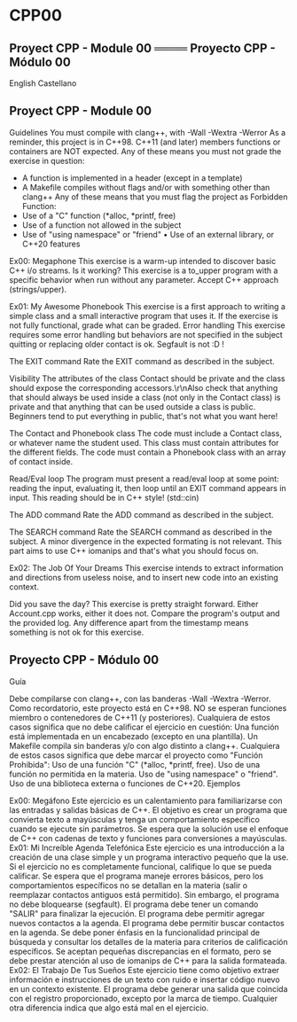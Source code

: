 # CPP00
## Proyect CPP - Module 00 ════ Proyecto CPP - Módulo 00
English   Castellano

## Proyect CPP - Module 00

Guidelines
You must compile with clang++, with -Wall -Wextra -Werror
As a reminder, this project is in C++98.
C++11 (and later) members functions or containers are NOT expected.
Any of these means you must not grade the exercise in question:
- A function is implemented in a header (except in a template)
- A Makefile compiles without flags and/or with something other than clang++
Any of these means that you must flag the project as Forbidden Function:
- Use of a "C" function (*alloc, *printf, free)
- Use of a function not allowed in the subject
- Use of "using namespace" or "friend"
• Use of an external library, or C++20 features

Ex00: Megaphone
This exercise is a warm-up intended to discover basic C++ i/o streams.
Is it working?
This exercise is a to_upper program with a specific behavior when run without any parameter.
Accept C++ approach (strings/upper).

Ex01: My Awesome Phonebook
This exercise is a first approach to writing a simple class and a small interactive program that uses it. If the exercise is
not fully functional, grade what can be graded.
Error handling
This exercise requires some error handling but behaviors are not specified in the subject quitting or replacing older
contact is ok. Segfault is not :D !

The EXIT command
Rate the EXIT command as described in the subject.

Visibility
The attributes of the class Contact should be private and the class
should expose the corresponding accessors.\r\nAlso check that anything that
should always be used inside a class (not only in the Contact class) is private
and that anything that can be used outside a class is public. Beginners tend
to put everything in public, that's not what you want here!

The Contact and Phonebook class
The code must include a Contact class, or whatever name the student
used.
This class must contain attributes for the different fields.
The code must contain a Phonebook class with an array of contact inside.

Read/Eval loop
The program must present a read/eval loop at some point: reading
the input, evaluating it, then loop until an EXIT command appears in input.
This reading should be in C++ style! (std::cin)

The ADD command
Rate the ADD command as described in the subject.

The SEARCH command
Rate the SEARCH command as described in the subject. A minor divergence in the expected formating is not relevant.
This part aims to use C++ iomanips and that's what you should focus on.

Ex02: The Job Of Your Dreams
This exercise intends to extract information and directions from useless noise, and to insert new code into an existing
context.

Did you save the day?
This exercise is pretty straight forward. Either Account.cpp works, either it does not. Compare the program's output and
the provided log. Any difference apart from the timestamp means something is not ok for this exercise.



## Proyecto CPP - Módulo 00

Guía

Debe compilarse con clang++, con las banderas -Wall -Wextra -Werror.
Como recordatorio, este proyecto está en C++98.
NO se esperan funciones miembro o contenedores de C++11 (y posteriores).
Cualquiera de estos casos significa que no debe calificar el ejercicio en cuestión:
Una función está implementada en un encabezado (excepto en una plantilla).
Un Makefile compila sin banderas y/o con algo distinto a clang++.
Cualquiera de estos casos significa que debe marcar el proyecto como "Función Prohibida":
Uso de una función "C" (*alloc, *printf, free).
Uso de una función no permitida en la materia.
Uso de "using namespace" o "friend".
Uso de una biblioteca externa o funciones de C++20.
Ejemplos

Ex00: Megáfono
Este ejercicio es un calentamiento para familiarizarse con las entradas y salidas básicas de C++.
El objetivo es crear un programa que convierta texto a mayúsculas y tenga un comportamiento específico cuando se ejecute sin parámetros.
Se espera que la solución use el enfoque de C++ con cadenas de texto y funciones para conversiones a mayúsculas.
Ex01: Mi Increíble Agenda Telefónica
Este ejercicio es una introducción a la creación de una clase simple y un programa interactivo pequeño que la use.
Si el ejercicio no es completamente funcional, califique lo que se pueda calificar.
Se espera que el programa maneje errores básicos, pero los comportamientos específicos no se detallan en la materia (salir o reemplazar contactos antiguos está permitido). Sin embargo, el programa no debe bloquearse (segfault).
El programa debe tener un comando "SALIR" para finalizar la ejecución.
El programa debe permitir agregar nuevos contactos a la agenda.
El programa debe permitir buscar contactos en la agenda. Se debe poner énfasis en la funcionalidad principal de búsqueda y consultar los detalles de la materia para criterios de calificación específicos. Se aceptan pequeñas discrepancias en el formato, pero se debe prestar atención al uso de iomanips de C++ para la salida formateada.
Ex02: El Trabajo De Tus Sueños
Este ejercicio tiene como objetivo extraer información e instrucciones de un texto con ruido e insertar código nuevo en un contexto existente.
El programa debe generar una salida que coincida con el registro proporcionado, excepto por la marca de tiempo. Cualquier otra diferencia indica que algo está mal en el ejercicio.
